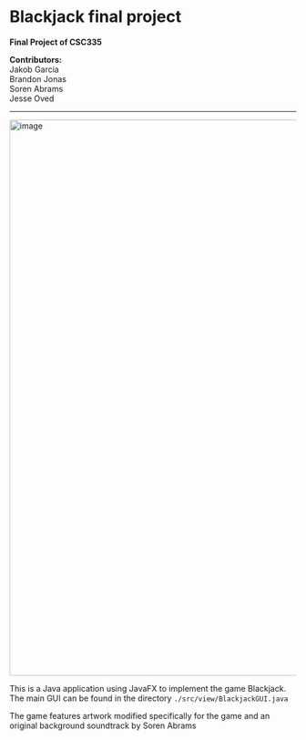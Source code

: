 # Blackjack final project
**Final Project of CSC335**

**Contributors:**  
Jakob Garcia  
Brandon Jonas  
Soren Abrams  
Jesse Oved 

---
<img width="1251" height="976" alt="image" src="https://github.com/user-attachments/assets/9bf8c621-d740-4d0e-9178-fc99363021b3" />

This is a Java application using JavaFX to implement the game Blackjack.  
The main GUI can be found in the directory `./src/view/BlackjackGUI.java`  

The game features artwork modified specifically for the game and an original background soundtrack by Soren Abrams
